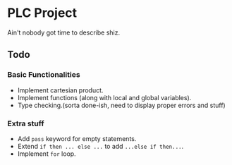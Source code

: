 # PLC Project
Ain't nobody got time to describe shiz.

## Todo
### Basic Functionalities
- Implement cartesian product.
- Implement functions (along with local and global variables).
- Type checking.(sorta done-ish, need to display proper errors and stuff)

### Extra stuff
- Add ```pass``` keyword for empty statements.
- Extend ```if then ... else ...``` to add ```...else if then...```.
- Implement ```for``` loop.

